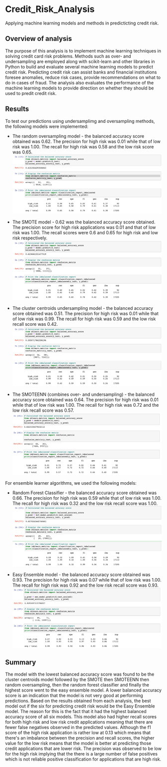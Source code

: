 # Credit_Risk_Analysis
Applying machine learning models and methods in predicticting credit risk.

## Overview of analysis
The purpose of this analysis is to implement machine learning techniques in solving credit card risk problems. Methods such as over- and undersampling are employed along with scikit-learn and other  libraries in Python to build and evaluate several machine learning models to predict credit risk. Predicting credit risk can assist banks and financial institutions foresee anomalies, reduce risk cases, provide recommendations on what to do in cases of fraud. The analysis also evaluates the performance of the machine learning models to provide direction on whether they should be used to predit credit risk.

## Results

To test our predictions using undersamplimg and oversampling methods, the following models were implemented:

- The random oversampling model - the balanced accuracy score obtained was 0.62. The precision for high risk was 0.01 while that of low risk was 1.00. The recall for high risk was 0.58 and the low risk score was 0.65. 
![Random Oversampling](https://github.com/SNwokolo/Credit_Risk_Analysis/blob/bbf6d28bab9526aa7398e2b6f036dba7a9056d44/Images/random%20oversampling.png)

- The SMOTE model - 0.62 was the balanced accuracy score obtained. The precision score for high risk applications was 0.01 and that of low risk was 1.00. The recall scores were 0.6 and 0.65 for high risk and low risk respectively. ![SMOTE](https://github.com/SNwokolo/Credit_Risk_Analysis/blob/bbf6d28bab9526aa7398e2b6f036dba7a9056d44/Images/SMOTE.png)

- The cluster centroids undersampling model - the balanced accuracy score obtained was 0.51. The precision for high risk was 0.01 while that of low risk was 0.99. The recall for high risk was 0.59 and the low risk recall score was 0.42. 
![Cluster Centroids](https://github.com/SNwokolo/Credit_Risk_Analysis/blob/bbf6d28bab9526aa7398e2b6f036dba7a9056d44/Images/Undersampling.png)


- The SMOTEENN (combines over- and undersampling) - the balanced accuracy score obtained was 0.64. The precision for high risk was 0.01 while that of low risk was 1.00. The recall for high risk was 0.72 and the low risk recall score was 0.57. ![SMOTEENN](https://github.com/SNwokolo/Credit_Risk_Analysis/blob/3278d7ea7c7bafcd28950e19bf6e7cb72c1a3dce/Images/SMOTEENN.png)

For ensemble learner algorithms, we used the following models:

- Random Forest Classifier - the balanced accuracy score obtained was 0.66. The precision for high risk was 0.59 while that of low risk was 1.00. The recall for high risk was 0.32 and the low risk recall score was 1.00. 
![Random Forest Classifier](https://github.com/SNwokolo/Credit_Risk_Analysis/blob/bbf6d28bab9526aa7398e2b6f036dba7a9056d44/Images/RFC.png)

- Easy Ensemble model - the balanced accuracy score obtained was 0.93. The precision for high risk was 0.07 while that of low risk was 1.00. The recall for high risk was 0.92 and the low risk recall score was 0.93. ![Easy Ensemble](https://github.com/SNwokolo/Credit_Risk_Analysis/blob/bbf6d28bab9526aa7398e2b6f036dba7a9056d44/Images/Easy%20Ensemble.png)


## Summary
The model with the lowest balanced accuracy score was found to be the cluster centroids model followed by the SMOTE then SMOTEENN then random oversampling, then the random forest classifier and finally the highest score went to the easy ensemble model. A lower balanced accuracy score is an indication that the model is not very good at performing predictions. 
Based on the results obtained from each analysis, the best model out if the six for predicting credit risk would be the Easy Ensemble model. The reason for this is the fact that it had the highest balanced accuracy score of all six models. This model also had higher recall scores for both high risk and low risk credit applications meaning that there are fewer false negatives observed in the predicted values. Although the f1 score of the high risk application is rather low at 0.13 which means that there's an imbalance between the precision and recall scores, the higher value for the low risk means that the model is  better at predicting those credit applications that are lower risk. The precision was observed to be low for the high risk implying that the there is a large number of false positives which is not reliable positive classification for applications that are high risk.
